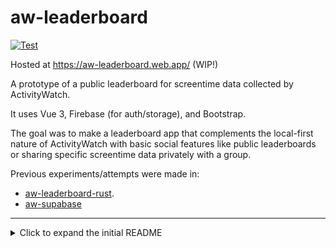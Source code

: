 # aw-leaderboard

[![Test](https://github.com/ActivityWatch/aw-leaderboard-firebase/actions/workflows/test.yml/badge.svg)](https://github.com/ActivityWatch/aw-leaderboard-firebase/actions/workflows/test.yml)

Hosted at <https://aw-leaderboard.web.app/> (WIP!)

A prototype of a public leaderboard for screentime data collected by ActivityWatch.

It uses Vue 3, Firebase (for auth/storage), and Bootstrap.

The goal was to make a leaderboard app that complements the local-first nature of ActivityWatch with basic social features like public leaderboards or sharing specific screentime data privately with a group.

Previous experiments/attempts were made in:

- [aw-leaderboard-rust](https://github.com/activitywatch/aw-leaderboard-rust).
- [aw-supabase](https://github.com/ActivityWatch/aw-supabase)

---

<details>
<summary>Click to expand the initial README</summary>

## Recommended IDE Setup

[VSCode](https://code.visualstudio.com/) + [TypeScript Vue Plugin](https://marketplace.visualstudio.com/items?itemName=Vue.vscode-typescript-vue-plugin).

## Customize configuration

See [Vite Configuration Reference](https://vitejs.dev/config/).

## Project Setup

### Clone the Repo and its submodules

```sh
git clone --recurse-submodules https://github.com/ActivityWatch/aw-leaderboard-firebase
```

### Install the dependencies

#### Install the live server Globally

```sh
npm install live-server -g
```

```sh
npm install
```

### Compile and Hot-Reload for Development

```sh
npm run dev
```

### Type-Check, Compile and Minify for Production

```sh
npm run build
```

### Run Unit Tests with [Vitest](https://vitest.dev/)

```sh
npm run test:unit
```

### Run End-to-End Tests with [Cypress](https://www.cypress.io/)

```sh
npm run test:e2e:dev
```

This runs the end-to-end tests against the Vite development server.
It is much faster than the production build.

But it's still recommended to test the production build with `test:e2e` before deploying (e.g. in CI environments):

```sh
npm run build
npm run test:e2e
```

### Lint with [ESLint](https://eslint.org/)

```sh
npm run lint
```

### Runs Live  Server

```sh
npm start-server
```

### Compiles, adds prefixes & compress  scss files to the css file

This command is executed when the project is ready for deployment

```sh
npm run build:css
```

</details>
